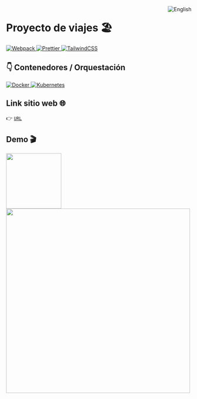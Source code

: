 <a href="README.en.md">
  <img
    align="right"
    src="https://img.shields.io/badge/English-5291f5?style=for-the-badge&logoColor=white&logo=googletranslate"
    alt="English"
  />
</a>

# Proyecto de viajes 🏖️
<div>
  <a href="https://webpack.js.org/" target="_blank">
    <img
      src="https://img.shields.io/badge/v5.74.0-gray?style=flat&logo=webpack&label=Webpack&labelColor=2b3a42"
      alt="Webpack"
    />
  </a>
  <a href="https://prettier.io/" target="_blank">
    <img
      src="https://img.shields.io/badge/v2.7.1-gray?style=flat&logo=prettier&logoColor=white&label=Prettier&labelColor=1a2b34"
      alt="Prettier"
    />
  </a>
  <a href="https://tailwindcss.com/" target="_blank">
    <img
      src="https://img.shields.io/badge/v3.1.8-gray?style=flat&logo=tailwind-css&logoColor=white&label=TailwindCSS&labelColor=06b6d4"
      alt="TailwindCSS"
    />
  </a>
</div>

## 👇 Contenedores / Orquestación
<a href="README.docker.md">
  <img
    src="https://img.shields.io/badge/Docker-086dd7?style=for-the-badge&logoColor=white&logo=docker"
    alt="Docker"
  />
</a>
<a href="README.k8s.md">
  <img
    src="https://img.shields.io/badge/kubernetes-326DE6?style=for-the-badge&logoColor=white&logo=kubernetes"
    alt="Kubernetes"
  />
</a>

## Link sitio web 🌐
👉 [`URL`](https://travel.bgma.tech)

## Demo 🎬
<img width="150" src="./demo/mobile.gif"/>
<img width="500" src="./demo/desktop.gif"/>
